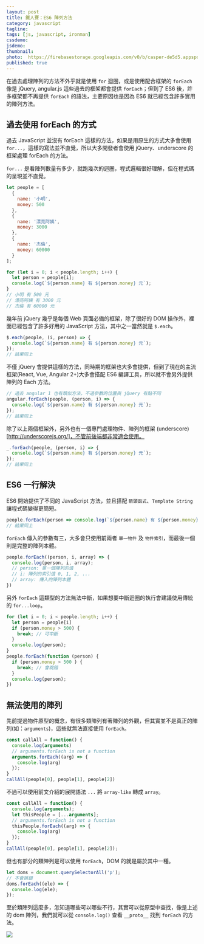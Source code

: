 ```yaml
---
layout: post
title: 鐵人賽：ES6 陣列方法
category: javascript
tagline:
tags: [js, javascript, ironman]
cssdemo:
jsdemo:
thumbnail:
photo:  https://firebasestorage.googleapis.com/v0/b/casper-de5d5.appspot.com/o/images%2Fblog%2F201712%2F18_ironman_cover_23.jpg?alt=media&token=9b3510d2-0327-44e4-be39-420760891ae0
published: true
---
```


在過去處理陣列的方法不外乎就是使用 `for` 迴圈，或是使用配合框架的 `forEach` 像是 jQuery, angular.js 這些過去的框架都會提供 `forEach`；但到了 ES6 後，許多框架都不再提供 `forEach` 的語法，主要原因也是因為 ES6 就已經包含許多實用的陣列方法。

## 過去使用 forEach 的方式

過去 JavaScript 並沒有 forEach 這樣的方法，如果是用原生的方式大多會使用 `for...`，這樣的寫法並不直覺，所以大多開發者會使用 jQuery、underscore 的框架處理 forEach 的方法。

`for...` 是看陣列數量有多少，就跑幾次的迴圈，程式邏輯很好理解，但在程式碼的呈現並不直覺。

```js
let people = [
  {
    name: '小明',
    money: 500
  },
  {
    name: '漂亮阿姨',
    money: 3000
  },
  {
    name: '杰倫',
    money: 60000
  }
];

for (let i = 0; i < people.length; i++) {
  let person = people[i];
  console.log(`${person.name} 有 ${person.money} 元`);
}
// 小明 有 500 元
// 漂亮阿姨 有 3000 元
// 杰倫 有 60000 元
```

幾年前 jQuery 幾乎是每個 Web 頁面必備的框架，除了很好的 DOM 操作外，裡面已經包含了許多好用的 JavaScript 方法，其中之一當然就是 `$.each`。

```js
$.each(people, (i, person) => {
  console.log(`${person.name} 有 ${person.money} 元`);
});
// 結果同上
```

不僅 jQuery 會提供這樣的方法，同時期的框架也大多會提供，但到了現在的主流框架(React, Vue, Angular 2+)大多會搭配 ES6 編譯工具，所以就不會另外提供陣列的 Each 方法。

```js
// 過去 angular 1 也有類似方法，不過參數的位置與 jQuery 有點不同
angular.forEach(people, (person, i) => {
  console.log(`${person.name} 有 ${person.money} 元`);
});
// 結果同上
```

除了以上兩個框架外，另外也有一個專門處理物件、陣列的框架 (underscore)[http://underscorejs.org/]，不管前後端都非常適合使用。

```js
_.forEach(people, (person, i) => {
  console.log(`${person.name} 有 ${person.money} 元`);
});
// 結果同上
```

## ES6 一行解決

ES6 開始提供了不同的 JavaScript 方法，並且搭配 `箭頭函式`、`Template String` 讓程式碼變得更簡短。

```js
people.forEach(person => console.log(`${person.name} 有 ${person.money} 元`));
// 結果同上
```

`forEach` 傳入的參數有三，大多會只使用前兩者 `單一物件` 及 `物件索引`，而最後一個則是完整的陣列本體。

```js
people.forEach((person, i, array) => {
  console.log(person, i, array);
  // person: 單一個陣列的值
  // i: 陣列的索引值 0, 1, 2, ...
  // array: 傳入的陣列本體
})
```

另外 `forEach` 這類型的方法無法中斷，如果想要中斷迴圈的執行會建議使用傳統的 `for...loop`。

```js
for (let i = 0; i < people.length; i++) {
  let person = people[i]
  if (person.money > 500) {
    break; // 可中斷
  }
  console.log(person);
}
people.forEach(function (person) {
  if (person.money > 500 ) {
    break; // 會跳錯
  }
  console.log(person);
})
```

## 無法使用的陣列

先前提過物件原型的概念，有很多類陣列有著陣列的外觀，但其實並不是真正的陣列(如：`arguments`)，這些就無法直接使用 `forEach`。

```js
const callAll = function() {
  console.log(arguments)
  // arguments.forEach is not a function
  arguments.forEach((arg) => {
    console.log(arg)
  });
}
callAll(people[0], people[1], people[2])
```

不過可以使用前文介紹的展開語法 `...` 將 `array-like` 轉成 `array`。

```js
const callAll = function() {
  console.log(arguments);
  let thisPeople = [...arguments];
  // arguments.forEach is not a function
  thisPeople.forEach((arg) => {
    console.log(arg)
  });
}
callAll(people[0], people[1], people[2]);
```

但也有部分的類陣列是可以使用 `forEach`，DOM 的就是屬於其中一種。

```js
let doms = document.querySelectorAll('p');
// 不會跳錯
doms.forEach((ele) => {
  console.log(ele);
});
```

至於類陣列這麼多，怎知道哪些可以哪些不行，其實可以從原型中查找，像是上述的 dom 陣列，我們就可以從 `console.log()` 查看 `__proto__` 找到 `forEach` 的方法。

![](https://firebasestorage.googleapis.com/v0/b/casper-de5d5.appspot.com/o/images%2Fblog%2F201712%2F%E8%B2%BC%E4%B8%8A%E7%9A%84%E5%BD%B1%E5%83%8F_2017_12_22_%E4%B8%8A%E5%8D%8810_37.png?alt=media&token=40ad30c1-11e2-4ec9-aa35-9fc96e249fc3)

